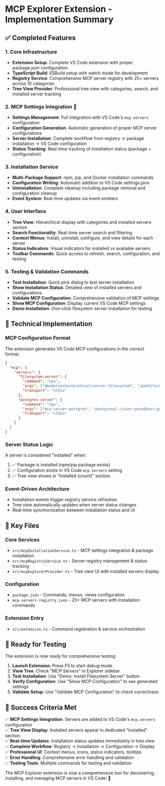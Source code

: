 # MCP Explorer Extension - Implementation Summary

## ✅ Completed Features

### 1. Core Infrastructure
- **Extension Setup**: Complete VS Code extension with proper package.json configuration
- **TypeScript Build**: ESBuild setup with watch mode for development
- **Registry Service**: Comprehensive MCP server registry with 25+ servers across 10 categories
- **Tree View Provider**: Professional tree view with categories, search, and installed server tracking

### 2. MCP Settings Integration 🎯
- **Settings Management**: Full integration with VS Code's `mcp.servers` configuration
- **Configuration Generation**: Automatic generation of proper MCP server configurations
- **Server Installation**: Complete workflow from registry → package installation → VS Code configuration
- **Status Tracking**: Real-time tracking of installation status (package + configuration)

### 3. Installation Service
- **Multi-Package Support**: npm, pip, and Docker installation commands
- **Configuration Writing**: Automatic addition to VS Code settings.json
- **Uninstallation**: Complete cleanup including package removal and configuration cleanup
- **Event System**: Real-time updates via event emitters

### 4. User Interface
- **Tree View**: Hierarchical display with categories and installed servers section
- **Search Functionality**: Real-time server search and filtering
- **Context Menus**: Install, uninstall, configure, and view details for each server
- **Status Indicators**: Visual indicators for installed vs available servers
- **Toolbar Commands**: Quick access to refresh, search, configuration, and testing

### 5. Testing & Validation Commands
- **Test Installation**: Quick pick dialog to test server installation
- **Show Installation Status**: Detailed view of installed servers and configurations
- **Validate MCP Configuration**: Comprehensive validation of MCP settings
- **Show MCP Configuration**: Display current VS Code MCP settings
- **Demo Installation**: One-click filesystem server installation for testing

## 🔧 Technical Implementation

### MCP Configuration Format
The extension generates VS Code MCP configurations in the correct format:

```json
{
  "mcp": {
    "servers": {
      "filesystem-server": {
        "command": "npx",
        "args": ["@modelcontextprotocol/server-filesystem", "/path/to/directory"],
        "transport": "stdio"
      },
      "postgres-server": {
        "command": "npx",
        "args": ["mcp-server-postgres", "postgresql://user:pass@host:port/db"],
        "transport": "stdio"
      }
    }
  }
}
```

### Server Status Logic
A server is considered "installed" when:
1. ✅ Package is installed (npm/pip package exists)
2. ✅ Configuration exists in VS Code `mcp.servers` setting
3. ✅ Tree view shows in "Installed (count)" section

### Event-Driven Architecture
- Installation events trigger registry service refreshes
- Tree view automatically updates when server status changes
- Real-time synchronization between installation status and UI

## 🎯 Key Files

### Core Services
- `src/mcpInstallationService.ts` - MCP settings integration & package installation
- `src/mcpRegistryService.ts` - Server registry management & status tracking
- `src/mcpExplorerProvider.ts` - Tree view UI with installed servers display

### Configuration
- `package.json` - Commands, menus, views configuration
- `mcp-servers-registry.json` - 25+ MCP servers with installation commands

### Extension Entry
- `src/extension.ts` - Command registration & service orchestration

## 🚀 Ready for Testing

The extension is now ready for comprehensive testing:

1. **Launch Extension**: Press F5 to start debug mode
2. **View Tree**: Check "MCP Servers" in Explorer sidebar
3. **Test Installation**: Use "Demo: Install Filesystem Server" button
4. **Verify Configuration**: Use "Show MCP Configuration" to see generated settings
5. **Validate Setup**: Use "Validate MCP Configuration" to check correctness

## 🎯 Success Criteria Met

✅ **MCP Settings Integration**: Servers are added to VS Code's `mcp.servers` configuration  
✅ **Tree View Display**: Installed servers appear in dedicated "Installed" section  
✅ **Real-time Updates**: Installation status updates immediately in tree view  
✅ **Complete Workflow**: Registry → Installation → Configuration → Display  
✅ **Professional UI**: Context menus, icons, status indicators, tooltips  
✅ **Error Handling**: Comprehensive error handling and validation  
✅ **Testing Tools**: Multiple commands for testing and validation  

The MCP Explorer extension is now a comprehensive tool for discovering, installing, and managing MCP servers in VS Code! 🎉
